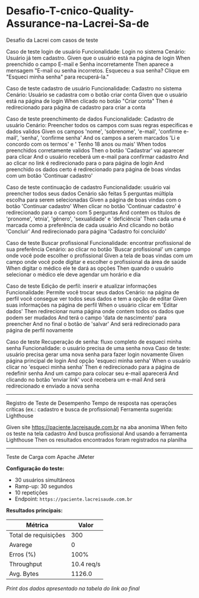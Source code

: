 # Desafio-T-cnico-Quality-Assurance-na-Lacrei-Sa-de
Desafio da Lacrei com casos de teste

Caso de teste login de usuário
Funcionalidade: Login no sistema
Cenário: Usuário já tem cadastro.
Given que o usuário está na página de login
When preenchido o campo E-mail e Senha incorretamente
Then aparece a mensagem "E-mail ou senha incorretos. Esqueceu a sua senha? Clique em "Esqueci minha senha" para recuperá-la."


Caso de teste cadastro de usuário
Funcionalidade: Cadastro no sistema
Cenário: Usuário se cadastra com o botão criar conta
Given que o usuário está na página de login
When clicado no botão "Criar conta"
Then é redirecionado para página de cadastro para criar a conta


Caso de teste preenchimento de dados
Funcionalidade: Cadastro de usuário
Cenário: Preencher todos os campos com suas regras especificas e dados validos
Given os campos 'nome', 'sobrenome', 'e-mail', 'confirme e-mail', 'senha', 'confirme senha'
And os campos a serem marcados 'Li e concordo com os termos' e ' Tenho 18 anos ou mais'
When todos preenchidos corretamente validos
Then o botão 'Cadastrar' vai aparecer para clicar
And o usuário receberá um e-mail para confirmar cadastro
And ao clicar no link é redirecionado para o para página de login
And preenchido os dados certo é redirecionado para página de boas vindas com um botão 'Continuar cadastro'

Caso de teste continuação de cadastro
Funcionalidade: usuário vai preencher todos seus dados
Cenário são feitas 5 perguntas múltipla escolha para serem selecionadas
Given a página de boas vindas com o botão 'Continuar cadastro'
When clicar no botão 'Continuar cadastro' é redirecionado para o campo com 5 perguntas
And contem os títulos de 'pronome', 'etnia', 'gênero', 'sexualidade' e 'deficiência'
Then cada uma é marcada como a preferência de cada usuário
And clicando no botão 'Concluir'
And redirecionado para página 'Cadastro foi concluído'

Caso de teste Buscar profissional
Funcionalidade: encontrar profissional de sua preferência
Cenário: ao clicar no botão 'Buscar profissional' um campo onde você pode escolher o profissional
Given a tela de boas vindas com um campo onde você pode digitar e escolher o profissional da área de saúde
When digitar o médico ele te dará as opções
Then quando o usuário selecionar o médico ele deve agendar um horário e dia

Caso de teste Edição de perfil: inserir e atualizar informações
Funcionalidade: Permite você trocar seus dados
Cenário: na página de perfil você consegue ver todos seus dados e tem a opção de editar
Given suas informações na página de perfil
When o usuário clicar em 'Editar dados' 
Then redirecionar numa página onde contem todos os dados que podem ser mudados
And terá o campo 'data de nascimento' para preencher
And no final o botão de 'salvar'
And será redirecionado para página de perfil novamente

Caso de teste Recuperação de senha: fluxo completo de esqueci minha senha
Funcionalidade: o usuário precisa de uma senha nova
Caso de teste: usuário precisa gerar uma nova senha para fazer login novamente
Given página principal de login
And opção 'esqueci minha senha'
When o usuário clicar no 'esqueci minha senha'
Then é redirecionado para a página de redefinir senha
And um campo para colocar seu e-mail aparecerá
And clicando no botão 'enviar link' você recebera um e-mail
And será redirecionado e enviado a nova senha
______________________________________________________________________________________

Registro de Teste de Desempenho
Tempo de resposta nas operações críticas (ex.: cadastro e busca de profissional)
Ferramenta sugerida: Lighthouse

Given site https://paciente.lacreisaude.com.br na aba anonima
When feito os teste na tela cadastro
And busca profissional
And usando a ferramenta Lighthouse
Then os resultados encontrados foram registrados na planilha
_____________________________________________________________________________________

Teste de Carga com Apache JMeter

**Configuração do teste:**
- 30 usuários simultâneos
- Ramp-up: 30 segundos
- 10 repetições
- Endpoint: `https://paciente.lacreisaude.com.br`

**Resultados principais:**

| Métrica | Valor |
|----------|-------|
| Total de requisições | 300 |
| Avarege | 0 |
| Erros (%) | 100% |
| Throughput | 10.4 req/s |
| Avg. Bytes | 1126.0 |

*Print dos dados apresentado na tabela do link ao final*


